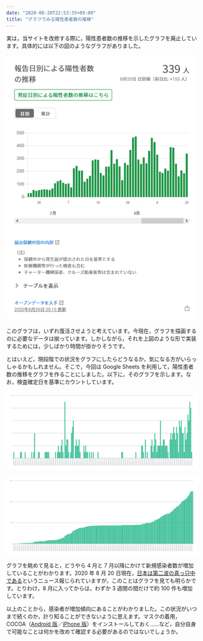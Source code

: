 ```yaml
---
date: "2020-08-20T22:53:35+09:00"
title: "グラフでみる陽性患者数の推移"
---
```


実は，当サイトを改修する際に，陽性患者数の推移を示したグラフを廃止しています。具体的には以下の図のようなグラフがありました。

![陽性患者数の推移グラフ（東京都のサイトより）](chart_image.png)

このグラフは，いずれ復活させようと考えています。今現在，グラフを描画するのに必要なデータは揃っています。しかしながら，それを上図のような形で実装するためには，少しばかり時間が掛かりそうです。

とはいえど，現段階での状況をグラフにしたらどうなるか，気になる方がいらっしゃるかもしれません。そこで，今回は Google Sheets を利用して，陽性患者数の推移をグラフを作ることにしました。以下に，そのグラフを示します。なお，検査確定日を基準にカウントしています。

![陽性患者数の推移（日別）](daily_number_of_patients.png)

![陽性患者数の推移（累計）](sum_of_number_of_patients.png)

グラフを眺めて見ると，どうやら 4 月と 7 月以降にかけて新規感染者数が増加していることがわかります。2020 年 8 月 20 日現在，[日本は第二波の真っ只中である](https://www3.nhk.or.jp/news/html/20200819/k10012573361000.html?utm_int=nsearch_contents_search-items_001)というニュース報じられていますが，このことはグラフを見ても明らかです。とりわけ，8 月に入ってからは，わずか 3 週間の間だけで約 100 件も増加しています。

以上のことから，感染者が増加傾向にあることがわかりました。この状況がいつまで続くのか，計り知ることができないように思えます。マスクの着用，COCOA（[Android 版](https://play.google.com/store/apps/details?id=jp.go.mhlw.covid19radar)／[iPhone 版](https://apps.apple.com/jp/app/id1516764458)）をインストールしておく……など，自分自身で可能なことは何かを改めて確認する必要があるのではないでしょうか。
